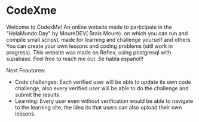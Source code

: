 # CodeXme
Welcome to CodexMe! An online website made to participate in the "HolaMundo Day" by MoureDEV( Brais Moure). on which you can run and compile small scripst, made for learning and challenge yourself and others. You can create your own lessons and coding problems (still work in progress). This website was made on Reflex, using postgresql with supabase. Feel free to reach me out. Se habla español!!

Next Feautures:

- Code challenges: Each verified user will be able to update its own code challenge, also every verified user will be able to do the challenge and submit the results
- Learning: Every user even without verification would be able to navigate to the learning site, the idea its that users can also upload their own lessons.


